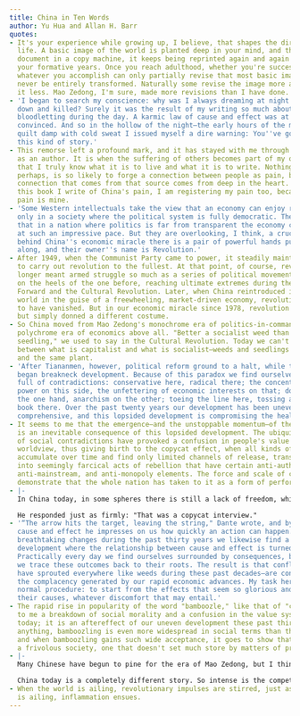 ```yaml
---
title: China in Ten Words
author: Yu Hua and Allan H. Barr
quotes:
- It's your experience while growing up, I believe, that shapes the direction of your
  life. A basic image of the world is planted deep in your mind, and then, like a
  document in a copy machine, it keeps being reprinted again and again throughout
  your formative years. Once you reach adulthood, whether you're successful or not,
  whatever you accomplish can only partially revise that most basic image; it will
  never be entirely transformed. Naturally some revise the image more and some revise
  it less. Mao Zedong, I'm sure, made more revisions than I have done.
- 'I began to search my conscience: why was I always dreamìng at night of being hunted
  down and killed? Surely it was the result of my writing so much about violence and
  bloodletting during the day. A karmic law of cause and effect was at work, I became
  convinced. And so in the hollow of the night—the early hours of the morning, perhaps—under
  quilt damp with cold sweat I issued myself a dire warning: You''ve got to stop writing
  this kind of story.'
- This remorse left a profound mark, and it has stayed with me through all my years
  as an author. It is when the suffering of others becomes part of my own experience
  that I truly know what it is to live and what it is to write. Nothing in the world,
  perhaps, is so likely to forge a connection between people as pain, because the
  connection that comes from that source comes from deep in the heart. So when in
  this book I write of China's pain, I am registering my pain too, because China's
  pain is mine.
- 'Some Western intellectuals take the view that an economy can enjoy rapid growth
  only in a society where the political system is fully democratic. They find it astonishing
  that in a nation where politics is far from transparent the economy can develop
  at such an impressive pace. But they are overlooking, I think, a crucial point:
  behind China''s economic miracle there is a pair of powerful hands pushing things
  along, and their owner''s name is Revolution.'
- After 1949, when the Communist Party came to power, it steadily maintained its commitment
  to carry out revolution to the fullest. At that point, of course, revolution no
  longer meant armed struggle so much as a series of political movements, each hot
  on the heels of the one before, reaching ultimate extremes during the Great Leap
  Forward and the Cultural Revolution. Later, when China reintroduced itself to the
  world in the guise of a freewheeling, market-driven economy, revolution appeared
  to have vanished. But in our economic miracle since 1978, revolution never disappeared
  but simply donned a different costume.
- So China moved from Mao Zedong's monochrome era of politics-in-command to Deng Xiaoping's
  polychrome era of economics above all. "Better a socialist weed than a capitalist
  seedling," we used to say in the Cultural Revolution. Today we can't tell the difference
  between what is capitalist and what is socialist—weeds and seedlings come from one
  and the same plant.
- 'After Tiananmen, however, political reform ground to a halt, while the economy
  began breakneck development. Because of this paradox we find ourselves in a reality
  full of contradictions: conservative here, radical there; the concentration of political
  power on this side, the unfettering of economic interests on that; dogmatism on
  the one hand, anarchism on the other; toeing the line here, tossing away the rule
  book there. Over the past twenty years our development has been uneven rather than
  comprehensive, and this lopsided development is compromising the health of our society.'
- It seems to me that the emergence—and the unstoppable momentum—of the copycat phenomenon
  is an inevitable consequence of this lopsided development. The ubiquity and sharpness
  of social contradictions have provoked a confusion in people's value systems and
  worldview, thus giving birth to the copycat effect, when all kinds of social emotions
  accumulate over time and find only limited channels of release, transmuted constantly
  into seemingly farcical acts of rebellion that have certain anti-authoritarian,
  anti-mainstream, and anti-monopoly elements. The force and scale of copycatting
  demonstrate that the whole nation has taken to it as a form of performance art.
- |-
  In China today, in some spheres there is still a lack of freedom, while in others there is so much freedom it's hard to believe. More than twenty years ago I could say whatever came into my head when I was interviewed by a journalist, but the interview would undergo strict review and be drastically edited before publication; ten years ago I began to be more circumspect in interviews, because I discovered that newspapers would report everything I said, even my swear words; and now I am often amazed to read interviews I have never given—remarks that the reporter has simply concocted, a gushing stream of drivel attributed to me. Once I ran into a reporter who had fabricated just such an interview and I told him firmly, "I have never been interviewed by you, ever."

  He responded just as firmly: "That was a copycat interview."
- '“The arrow hits the target, leaving the string," Dante wrote, and by inverting
  cause and effect he impresses on us how quickly an action can happen. In China''s
  breathtaking changes during the past thirty years we likewise find a pattern of
  development where the relationship between cause and effect is turned on its head.
  Practically every day we find ourselves surrounded by consequences, but seldom do
  we trace these outcomes back to their roots. The result is that conflicts and problems—which
  have sprouted everywhere like weeds during these past decades—are concealed amid
  the complacency generated by our rapid economic advances. My task here is to reverse
  normal procedure: to start from the effects that seem so glorious and search for
  their causes, whatever discomfort that may entail.'
- The rapid rise in popularity of the word "bamboozle," like that of "copycat," demonstrates
  to me a breakdown of social morality and a confusion in the value system in China
  today; it is an aftereffect of our uneven development these past thirty years. If
  anything, bamboozling is even more widespread in social terms than the copycat phenomenon,
  and when bamboozling gains such wide acceptance, it goes to show that we live in
  a frivolous society, one that doesn't set much store by matters of principle.
- |-
  Many Chinese have begun to pine for the era of Mao Zedong, but I think the majority of them don't really want to go back in time and probably just feel nostalgic. Although life in the Mao era was impoverished and restrictive, there was no widespread, cruel competition to survive, just empty class struggle, for actually there were no classes to speak of in those days and so struggle mostly took the form of sloganeering and not much else. People then were on an equal level, all alike in their frugal lifestyles; as long as you didn't stick your neck out, you could get through life quite uneventfully.

  China today is a completely different story. So intense is the competition and so unbearable the pressure that, for many Chinese, survival is like war itself.
- When the world is ailing, revolutionary impulses are stirred, just as when the body
  is ailing, inflammation ensues.
---
```

